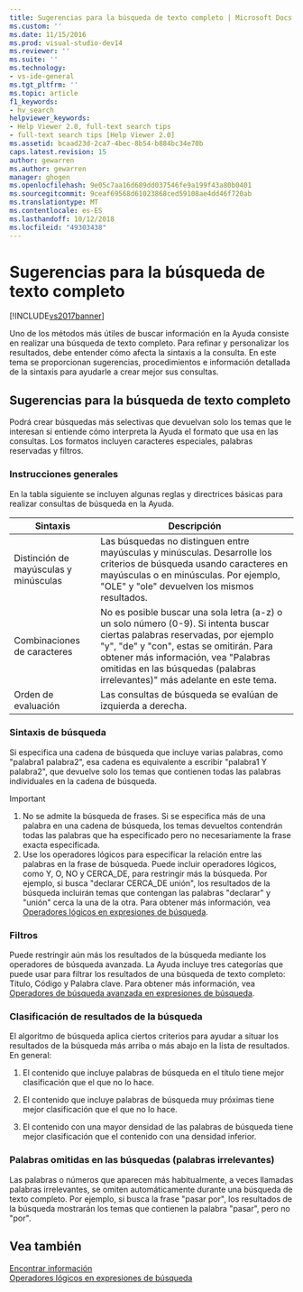 ```yaml
---
title: Sugerencias para la búsqueda de texto completo | Microsoft Docs
ms.custom: ''
ms.date: 11/15/2016
ms.prod: visual-studio-dev14
ms.reviewer: ''
ms.suite: ''
ms.technology:
- vs-ide-general
ms.tgt_pltfrm: ''
ms.topic: article
f1_keywords:
- hv_search
helpviewer_keywords:
- Help Viewer 2.0, full-text search tips
- full-text search tips [Help Viewer 2.0]
ms.assetid: bcaad23d-2ca7-4bec-8b54-b884bc34e70b
caps.latest.revision: 15
author: gewarren
ms.author: gewarren
manager: ghogen
ms.openlocfilehash: 9e05c7aa16d689dd037546fe9a199f43a80b0401
ms.sourcegitcommit: 9ceaf69568d61023868ced59108ae4dd46f720ab
ms.translationtype: MT
ms.contentlocale: es-ES
ms.lasthandoff: 10/12/2018
ms.locfileid: "49303438"
---
```

# <a name="full-text-search-tips"></a>Sugerencias para la búsqueda de texto completo
[!INCLUDE[vs2017banner](../includes/vs2017banner.md)]

Uno de los métodos más útiles de buscar información en la Ayuda consiste en realizar una búsqueda de texto completo. Para refinar y personalizar los resultados, debe entender cómo afecta la sintaxis a la consulta. En este tema se proporcionan sugerencias, procedimientos e información detallada de la sintaxis para ayudarle a crear mejor sus consultas.  
  
## <a name="full-text-search-tips"></a>Sugerencias para la búsqueda de texto completo  
 Podrá crear búsquedas más selectivas que devuelvan solo los temas que le interesan si entiende cómo interpreta la Ayuda el formato que usa en las consultas. Los formatos incluyen caracteres especiales, palabras reservadas y filtros.  
  
### <a name="general-guidelines"></a>Instrucciones generales  
 En la tabla siguiente se incluyen algunas reglas y directrices básicas para realizar consultas de búsqueda en la Ayuda.  
  
|Sintaxis|Descripción|  
|------------|-----------------|  
|Distinción de mayúsculas y minúsculas|Las búsquedas no distinguen entre mayúsculas y minúsculas. Desarrolle los criterios de búsqueda usando caracteres en mayúsculas o en minúsculas. Por ejemplo, "OLE" y "ole" devuelven los mismos resultados.|  
|Combinaciones de caracteres|No es posible buscar una sola letra (a-z) o un solo número (0-9). Si intenta buscar ciertas palabras reservadas, por ejemplo "y", "de" y "con", estas se omitirán. Para obtener más información, vea "Palabras omitidas en las búsquedas (palabras irrelevantes)" más adelante en este tema.|  
|Orden de evaluación|Las consultas de búsqueda se evalúan de izquierda a derecha.|  
  
### <a name="search-syntax"></a>Sintaxis de búsqueda  
 Si especifica una cadena de búsqueda que incluye varias palabras, como "palabra1 palabra2", esa cadena es equivalente a escribir "palabra1 Y palabra2", que devuelve solo los temas que contienen todas las palabras individuales en la cadena de búsqueda.  
  
> [!IMPORTANT]
>  1.  No se admite la búsqueda de frases. Si se especifica más de una palabra en una cadena de búsqueda, los temas devueltos contendrán todas las palabras que ha especificado pero no necesariamente la frase exacta especificada.  
> 2.  Use los operadores lógicos para especificar la relación entre las palabras en la frase de búsqueda. Puede incluir operadores lógicos, como Y, O, NO y CERCA_DE, para restringir más la búsqueda. Por ejemplo, si busca "declarar CERCA_DE unión", los resultados de la búsqueda incluirán temas que contengan las palabras "declarar" y "unión" cerca la una de la otra. Para obtener más información, vea [Operadores lógicos en expresiones de búsqueda](../ide/logical-operators-in-search-expressions.md).  
  
### <a name="filters"></a>Filtros  
 Puede restringir aún más los resultados de la búsqueda mediante los operadores de búsqueda avanzada. La Ayuda incluye tres categorías que puede usar para filtrar los resultados de una búsqueda de texto completo: Título, Código y Palabra clave. Para obtener más información, vea [Operadores de búsqueda avanzada en expresiones de búsqueda](../ide/advanced-search-operators-in-search-expressions.md).  
  
### <a name="ranking-of-search-results"></a>Clasificación de resultados de la búsqueda  
 El algoritmo de búsqueda aplica ciertos criterios para ayudar a situar los resultados de la búsqueda más arriba o más abajo en la lista de resultados. En general:  
  
1.  El contenido que incluye palabras de búsqueda en el título tiene mejor clasificación que el que no lo hace.  
  
2.  El contenido que incluye palabras de búsqueda muy próximas tiene mejor clasificación que el que no lo hace.  
  
3.  El contenido con una mayor densidad de las palabras de búsqueda tiene mejor clasificación que el contenido con una densidad inferior.  
  
### <a name="words-ignored-in-searches-stop-words"></a>Palabras omitidas en las búsquedas (palabras irrelevantes)  
 Las palabras o números que aparecen más habitualmente, a veces llamadas palabras irrelevantes, se omiten automáticamente durante una búsqueda de texto completo. Por ejemplo, si busca la frase "pasar por", los resultados de la búsqueda mostrarán los temas que contienen la palabra "pasar", pero no "por".  
  
## <a name="see-also"></a>Vea también  
 [Encontrar información](../ide/locate-information.md)   
 [Operadores lógicos en expresiones de búsqueda](../ide/logical-operators-in-search-expressions.md)



